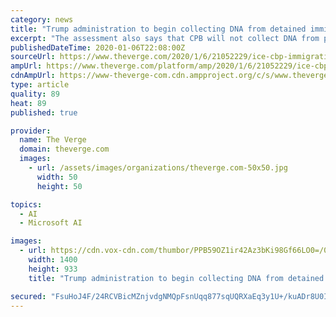 ```yaml
---
category: news
title: "Trump administration to begin collecting DNA from detained immigrants"
excerpt: "The assessment also says that CPB will not collect DNA from people older than 79 or from people who have a physical or cognitive disability ... the Department of Health and Human Services said it was using DNA testing to reunite separated families."
publishedDateTime: 2020-01-06T22:08:00Z
sourceUrl: https://www.theverge.com/2020/1/6/21052229/ice-cbp-immigration-dna-collection-detainees-trump-administration
ampUrl: https://www.theverge.com/platform/amp/2020/1/6/21052229/ice-cbp-immigration-dna-collection-detainees-trump-administration
cdnAmpUrl: https://www-theverge-com.cdn.ampproject.org/c/s/www.theverge.com/platform/amp/2020/1/6/21052229/ice-cbp-immigration-dna-collection-detainees-trump-administration
type: article
quality: 89
heat: 89
published: true

provider:
  name: The Verge
  domain: theverge.com
  images:
    - url: /assets/images/organizations/theverge.com-50x50.jpg
      width: 50
      height: 50

topics:
  - AI
  - Microsoft AI

images:
  - url: https://cdn.vox-cdn.com/thumbor/PPB59OZ1ir42Az3bKi98Gf66LO0=/0x0:3888x2592/1400x933/filters:focal(1633x985:2255x1607):no_upscale()/cdn.vox-cdn.com/uploads/chorus_image/image/66036718/1142459922.jpg.0.jpg
    width: 1400
    height: 933
    title: "Trump administration to begin collecting DNA from detained immigrants"

secured: "FsuHoJ4F/24RCVBicMZnjvdgNMQpFsnUqq877sqUQRXaEq3y1U+/kuADr8U0Ip8nCa8PFPle2tQBueAGYCH4OgSB+sEPOcdHrMO7J4DZVcGpPcniv2wuaci6/6kljzmAqLMjTUqWf4Xnf+W+al0rPzuEWG6Vs57ywgvPupwWB9u8LVkzodhjIZrjGxN48aMENKTlTVlaE4AQxLn7Q2C9lZdtcw84lroaDAUxEcXGqBmIv1M+ORe/hoC5UAkLqdSFqRLujgrpnTcja3gg4gZ1vzGSX6T9MB9z32XmLU7A24E=;P/XQK/vsH1019Gqje7hhiQ=="
---
```


